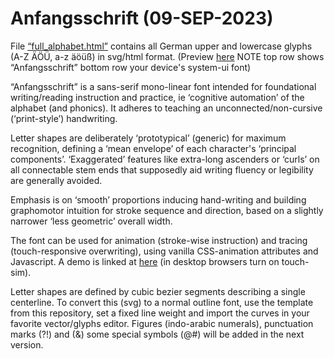 # Anfangsschrift (09-SEP-2023)
File <a href="https://github.com/eieye/anfangsschrift/blob/main/full_alphabet.html">&ldquo;full_alphabet.html&rdquo;</a> contains all German upper and lowercase glyphs (A-Z ÄÖÜ, a-z äöüß) in svg/html format.
(Preview <a href="https://www.jenskreitmeyer.de/alpha/ANFANGSSCHRIFT/full_alphabet.html" target="_blank">here</a> NOTE top row shows &ldquo;Anfangsschrift&rdquo; bottom row your device's system-ui font)

&ldquo;Anfangsschrift&rdquo; is a sans-serif mono-linear font intended for foundational writing/reading instruction and practice, ie &lsquo;cognitive automation&rsquo; of the alphabet (and phonics). It adheres to teaching an unconnected/non-cursive (&lsquo;print-style&rsquo;) handwriting.

Letter shapes are deliberately &lsquo;prototypical&rsquo; (generic) for maximum recognition, defining a &lsquo;mean envelope&rsquo; of each character's &lsquo;principal components&rsquo;. &lsquo;Exaggerated&rsquo; features like extra-long ascenders or &lsquo;curls&rsquo; on all connectable stem ends that supposedly aid writing fluency or legibility are generally avoided. 

Emphasis is on &lsquo;smooth&rsquo; proportions inducing hand-writing and building graphomotor intuition for stroke sequence and direction, based on a slightly narrower &lsquo;less geometric&rsquo; overall width.

The font can be used for animation (stroke-wise instruction) and tracing (touch-responsive overwriting), using vanilla CSS-animation attributes and Javascript. A demo is linked at <a href="https://www.jenskreitmeyer.de/alpha/beta/ANIMATION_MOBILE/loadglyphs.html">here</a> (in desktop browsers turn on touch-sim).

Letter shapes are defined by cubic bezier segments describing a single centerline. To convert this (svg) to a normal outline font, use the template from this repository, set a fixed line weight and import the curves in your favorite vector/glyphs editor.
Figures (indo-arabic numerals), punctuation marks (?!) and (&) some special symbols (@#) will be added in the next version.


